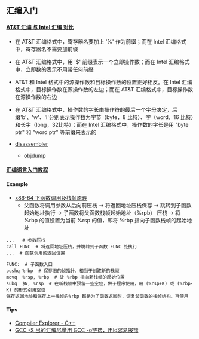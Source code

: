 ## 汇编入门


#### [AT&T 汇编 与 Intel 汇编 对比](https://www.ibm.com/developerworks/cn/linux/l-assembly/index.html)
* 在 AT&T 汇编格式中，寄存器名要加上 '%' 作为前缀；而在 Intel 汇编格式中，寄存器名不需要加前缀
* 在 AT&T 汇编格式中，用 '$' 前缀表示一个立即操作数；而在 Intel 汇编格式中，立即数的表示不用带任何前缀
* AT&T 和 Intel 格式中的源操作数和目标操作数的位置正好相反。在 Intel 汇编格式中，目标操作数在源操作数的左边；而在 AT&T 汇编格式中，目标操作数在源操作数的右边
* 在 AT&T 汇编格式中，操作数的字长由操作符的最后一个字母决定，后缀'b'、'w'、'l'分别表示操作数为字节（byte，8 比特）、字（word，16 比特）和长字（long，32比特）；而在 Intel 汇编格式中，操作数的字长是用 "byte ptr" 和 "word ptr" 等前缀来表示的

* [disassembler](https://stackoverflow.com/questions/5125896/how-to-disassemble-a-binary-executable-in-linux-to-get-the-assembly-code)
    * objdump

#### [汇编语言入门教程](http://www.ruanyifeng.com/blog/2018/01/assembly-language-primer.html)

#### Example
* [x86-64 下函数调用及栈帧原理](https://zhuanlan.zhihu.com/p/27339191)
    * 父函数将调用参数从后向前压栈 -> 将返回地址压栈保存 -> 跳转到子函数起始地址执行 -> 子函数将父函数栈帧起始地址（%rpb） 压栈 -> 将 %rbp 的值设置为当前 %rsp 的值，即将 %rbp 指向子函数栈帧的起始地址
``` 	x86asm
...   # 参数压栈
call FUNC  # 将返回地址压栈，并跳转到子函数 FUNC 处执行
...  # 函数调用的返回位置

FUNC:  # 子函数入口
pushq %rbp  # 保存旧的帧指针，相当于创建新的栈帧
movq  %rsp, %rbp  # 让 %rbp 指向新栈帧的起始位置
subq  $N, %rsp  # 在新栈帧中预留一些空位，供子程序使用，用 (%rsp+K) 或 (%rbp-K) 的形式引用空位
保存返回地址和保存上一栈帧的%rbp 都是为了函数返回时，恢复父函数的栈帧结构。再使用
```

#### Tips
* [Compiler Explorer - C++](https://godbolt.org/)
* [GCC -S 出的汇编尽量用 GCC -o链接，用ld容易报错](https://stackoverflow.com/a/38635734/8013228)